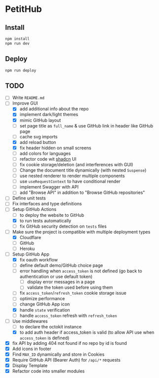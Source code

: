 # PetitHub

## Install

```bash
npm install
npm run dev
```

## Deploy

```bash
npm run deploy
```

## TODO

- [ ] Write `README.md`
- [ ] Improve GUI
  - [x] add additional info about the repo
  - [x] implement dark/light themes
  - [x] mimic GitHub layout
  - [ ] set page title as `full_name` & use GitHub link in header like GitHub page
  - [ ] cache svg imports
  - [x] add reload button
  - [x] fix header hidden on small screens
  - [ ] add colors for languages
  - [ ] refactor code wit [shadcn](https://ui.shadcn.com/) UI
  - [ ] fix cookie storage/deletion (and interferences with GUI)
  - [ ] Change the document title dynamically (with nested `Suspense`)
  - [ ] use nested renderer to render multiple components
  - [ ] use `useRequestContext` to have conditional render
  - [ ] implement Swagger with API
  - [ ] add "Browse API" in addition to "Browse GitHub repositories"
- [ ] Define unit tests
- [ ] Fix interfaces and type definitions
- [ ] Setup GitHub Actions
  - [ ] to deploy the website to GitHub
  - [x] to run tests automatically
  - [ ] fix GitHub security detection on `tests` files
- [ ] Make sure the project is compatible with multiple deployment types
  - [x] Cloudflare
  - [ ] GitHub
  - [ ] Heroku
- [ ] Setup GitHub App
  - [x] fix oauth workflow
  - [ ] define default demo/GitHub choice page
  - [ ] error handling when `access_token` is not defined (go back to authentication or use default token)
    - [ ] display error messages in a page
    - [ ] validate the token used before using them
  - [ ] fix `access_token`/`refresh_token` cookie storage issue
  - [ ] optimize performance
  - [ ] change GitHub App icon
  - [x] handle `state` verification
  - [ ] handle `access_token` refresh with `refresh_token`
- [ ] Use middlewares
  - [ ] to declare the octokit instance
  - [x] to add auth header if access_token is valid (to allow API use when `access_token` is defined)
- [x] fix API by adding 404 not found if no repo by id is found
- [x] Add icons in footer
- [x] Find `MAX_ID` dynamically and store in Cookies
- [x] Require GitHub API (Bearer Auth) for `/api/*` requests
- [x] Display Template
- [x] Refactor code into smaller modules
